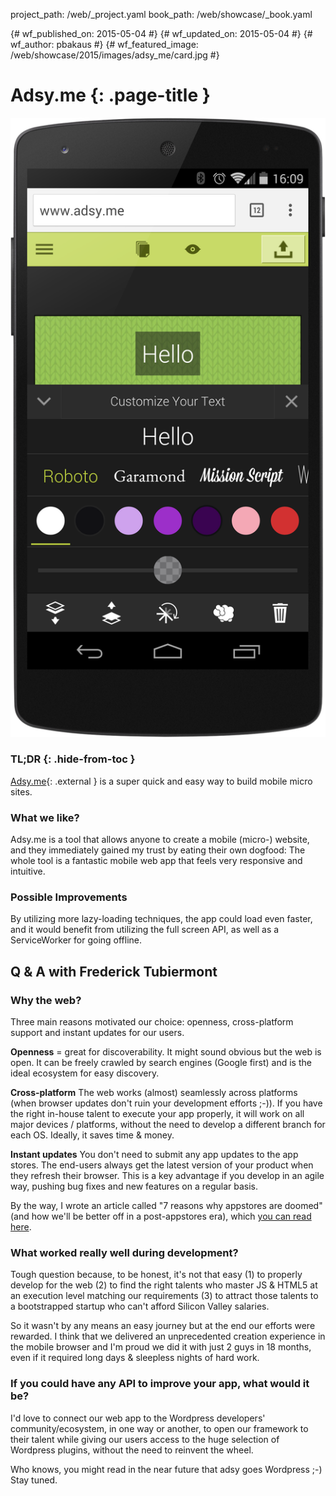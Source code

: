 project_path: /web/_project.yaml
book_path: /web/showcase/_book.yaml

{# wf_published_on: 2015-05-04 #}
{# wf_updated_on: 2015-05-04 #}
{# wf_author: pbakaus #}
{# wf_featured_image: /web/showcase/2015/images/adsy_me/card.jpg #}

# Adsy.me {: .page-title }

<img src="images/adsy_me/screenshot.png" class="attempt-right">

### TL;DR {: .hide-from-toc }

[Adsy.me](http://adsy.me/){: .external } is a super quick and easy way to build mobile
micro sites.

### What we like?

Adsy.me is a tool that allows anyone to create a mobile (micro-) website, and
they immediately gained my trust by eating their own dogfood: The whole tool
is a fantastic mobile web app that feels very responsive and intuitive.

### Possible Improvements

By utilizing more lazy-loading techniques, the app could load even faster, and
it would benefit from utilizing the full screen API, as well as a ServiceWorker
for going offline.

## Q & A with Frederick Tubiermont

### Why the web?

Three main reasons motivated our choice: openness, cross-platform support and
instant updates for our users.

**Openness** = great for discoverability.
It might sound obvious but the web is open. It can be freely crawled by search
engines (Google first) and is the ideal ecosystem for easy discovery.

**Cross-platform**
The web works (almost) seamlessly across platforms (when browser updates
don't ruin your development efforts ;-)). If you have the right in-house
talent to execute your app properly, it will work on all major devices /
platforms, without the need to develop a different branch for each OS.
Ideally, it saves time & money.

**Instant updates**
You don't need to submit any app updates to the app stores. The end-users
always get the latest version of your product when they refresh their browser.
This is a key advantage if you develop in an agile way, pushing bug fixes and
new features on a regular basis.

By the way, I wrote an article called "7 reasons why appstores are doomed"
(and how we'll be better off in a post-appstores era), which
[you can read here](https://medium.com/@adsy_me/7-reasons-why-appstores-are-doomed-ce05dda53e7c).

### What worked really well during development?

Tough question because, to be honest, it's not that easy (1) to properly
develop for the web (2) to find the right talents who master JS & HTML5 at an
execution level matching our requirements (3) to attract those talents to a
bootstrapped startup who can't afford Silicon Valley salaries.

So it wasn't by any means an easy journey but at the end our efforts were
rewarded. I think that we delivered an unprecedented creation experience in
the mobile browser and I'm proud we did it with just 2 guys in 18 months,
even if it required long days & sleepless nights of hard work.

### If you could have any API to improve your app, what would it be?

I'd love to connect our web app to the Wordpress developers'
community/ecosystem, in one way or another, to open our framework to their
talent while giving our users access to the huge selection of Wordpress
plugins, without the need to reinvent the wheel.

Who knows, you might read in the near future that adsy goes Wordpress ;-)
Stay tuned.

